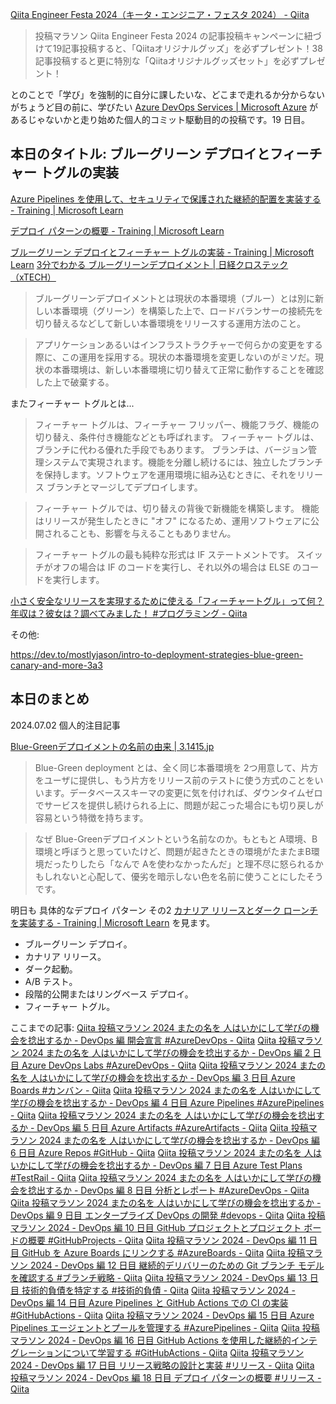 [Qiita Engineer Festa 2024（キータ・エンジニア・フェスタ 2024） - Qiita](https://qiita.com/official-campaigns/engineer-festa/2024)

> 投稿マラソン
> Qiita Engineer Festa 2024 の記事投稿キャンペーンに紐づけて19記事投稿すると、「Qiitaオリジナルグッズ」を必ずプレゼント！38記事投稿すると更に特別な「Qiitaオリジナルグッズセット」を必ずプレゼント！

とのことで「学び」を強制的に自分に課したいな、どこまで走れるか分からないがちょうど目の前に、学びたい [Azure DevOps Services | Microsoft Azure](https://azure.microsoft.com/ja-jp/products/devops) があるじゃないかと走り始めた個人的コミット駆動目的の投稿です。19 日目。


## 本日のタイトル: ブルーグリーン デプロイとフィーチャー トグルの実装
[Azure Pipelines を使用して、セキュリティで保護された継続的配置を実装する - Training | Microsoft Learn](https://learn.microsoft.com/ja-jp/training/paths/az-400-implement-secure-continuous-deployment/)

[デプロイ パターンの概要 - Training | Microsoft Learn](https://learn.microsoft.com/ja-jp/training/modules/introduction-to-deployment-patterns/)

[ブルーグリーン デプロイとフィーチャー トグルの実装 - Training | Microsoft Learn](https://learn.microsoft.com/ja-jp/training/modules/implement-blue-green-deployment-feature-toggles/)
[3分でわかる ブルーグリーンデプロイメント | 日経クロステック（xTECH）](https://xtech.nikkei.com/atcl/nxt/keyword/18/00002/070800077/)

> ブルーグリーンデプロイメントとは現状の本番環境（ブルー）とは別に新しい本番環境（グリーン）を構築した上で、ロードバランサーの接続先を切り替えるなどして新しい本番環境をリリースする運用方法のこと。

> アプリケーションあるいはインフラストラクチャーで何らかの変更をする際に、この運用を採用する。現状の本番環境を変更しないのがミソだ。現状の本番環境は、新しい本番環境に切り替えて正常に動作することを確認した上で破棄する。

またフィーチャー トグルとは...
> フィーチャー トグルは、フィーチャー フリッパー、機能フラグ、機能の切り替え、条件付き機能などとも呼ばれます。
> フィーチャー トグルは、ブランチに代わる優れた手段でもあります。 ブランチは、バージョン管理システムで実現されます。機能を分離し続けるには、独立したブランチを保持します。ソフトウェアを運用環境に組み込むときに、それをリリース ブランチとマージしてデプロイします。

> フィーチャー トグルでは、切り替えの背後で新機能を構築します。 機能はリリースが発生したときに "オフ" になるため、運用ソフトウェアに公開されることも、影響を与えることもありません。

> フィーチャー トグルの最も純粋な形式は IF ステートメントです。
スイッチがオフの場合は IF のコードを実行し、それ以外の場合は ELSE のコードを実行します。

[小さく安全なリリースを実現するために使える「フィーチャートグル」って何？年収は？彼女は？調べてみました！ #プログラミング - Qiita](https://qiita.com/ipeblb/items/92b794321751a6fa133e)


その他:

https://dev.to/mostlyjason/intro-to-deployment-strategies-blue-green-canary-and-more-3a3





## 本日のまとめ

2024.07.02 個人的注目記事

[Blue-Greenデプロイメントの名前の由来 | 3.1415.jp](https://3.1415.jp/3je66ZNQ)

> Blue-Green deployment とは、全く同じ本番環境を 2つ用意して、片方をユーザに提供し、もう片方をリリース前のテストに使う方式のことをいいます。データベーススキーマの変更に気を付ければ、ダウンタイムゼロでサービスを提供し続けられる上に、問題が起こった場合にも切り戻しが容易という特徴を持ちます。

> なぜ Blue-Greenデプロイメントという名前なのか。もともと A環境、B環境と呼ぼうと思っていたけど、問題が起きたときの環境がたまたまB環境だったりしたら「なんで Aを使わなかったんだ」と理不尽に怒られるかもしれないと心配して、優劣を暗示しない色を名前に使うことにしたそうです。


明日も 具体的なデプロイ パターン その2 [カナリア リリースとダーク ローンチを実装する - Training | Microsoft Learn](https://learn.microsoft.com/ja-jp/training/modules/implement-canary-releases-dark-launching/) を見ます。

- ブルーグリーン デプロイ。
- カナリア リリース。
- ダーク起動。
- A/B テスト。
- 段階的公開またはリングベース デプロイ。
- フィーチャー トグル。


ここまでの記事: 
[Qiita 投稿マラソン 2024 またの名を 人はいかにして学びの機会を捻出するか - DevOps 編 開会宣言 #AzureDevOps - Qiita](https://qiita.com/e99h2121/items/02fcccdc257a0c534fff)
[Qiita 投稿マラソン 2024 またの名を 人はいかにして学びの機会を捻出するか - DevOps 編 2 日目 Azure DevOps Labs #AzureDevOps - Qiita](https://qiita.com/e99h2121/items/f3e9672103aead998379)
[Qiita 投稿マラソン 2024 またの名を 人はいかにして学びの機会を捻出するか - DevOps 編 3 日目 Azure Boards #カンバン - Qiita](https://qiita.com/e99h2121/items/d79a7edba67b133dfc37)
[Qiita 投稿マラソン 2024 またの名を 人はいかにして学びの機会を捻出するか - DevOps 編 4 日目 Azure Pipelines #AzurePipelines - Qiita](https://qiita.com/e99h2121/items/564e9126eb5f93765346)
[Qiita 投稿マラソン 2024 またの名を 人はいかにして学びの機会を捻出するか - DevOps 編 5 日目 Azure Artifacts #AzureArtifacts - Qiita](https://qiita.com/e99h2121/items/d0f2b3f5c308d0910775)
[Qiita 投稿マラソン 2024 またの名を 人はいかにして学びの機会を捻出するか - DevOps 編 6 日目 Azure Repos #GitHub - Qiita](https://qiita.com/e99h2121/items/f78e69d9c82b60addb82)
[Qiita 投稿マラソン 2024 またの名を 人はいかにして学びの機会を捻出するか - DevOps 編 7 日目 Azure Test Plans #TestRail - Qiita](https://qiita.com/e99h2121/items/b4598ffb6fffd9ab07a5)
[Qiita 投稿マラソン 2024 またの名を 人はいかにして学びの機会を捻出するか - DevOps 編 8 日目 分析とレポート #AzureDevOps - Qiita](https://qiita.com/e99h2121/items/8e9e0560dee99bf4b586)
[Qiita 投稿マラソン 2024 またの名を 人はいかにして学びの機会を捻出するか - DevOps 編 9 日目 エンタープライズ DevOps の開発 #devops - Qiita](https://qiita.com/e99h2121/items/d2ddb9781858e4e46459)
[Qiita 投稿マラソン 2024 - DevOps 編 10 日目 GitHub プロジェクトとプロジェクト ボードの概要 #GitHubProjects - Qiita](https://qiita.com/e99h2121/items/656daacf47c62a895608)
[Qiita 投稿マラソン 2024 - DevOps 編 11 日目 GitHub を Azure Boards にリンクする #AzureBoards - Qiita](https://qiita.com/e99h2121/items/d4a9151f7950052cbb7f)
[Qiita 投稿マラソン 2024 - DevOps 編 12 日目 継続的デリバリーのための Git ブランチ モデルを確認する #ブランチ戦略 - Qiita](https://qiita.com/e99h2121/items/f1e958820648b84f5b52)
[Qiita 投稿マラソン 2024 - DevOps 編 13 日目 技術的負債を特定する #技術的負債 - Qiita](https://qiita.com/e99h2121/items/03ebc00cb83d0e3607c4)
[Qiita 投稿マラソン 2024 - DevOps 編 14 日目 Azure Pipelines と GitHub Actions での CI の実装 #GitHubActions - Qiita](https://qiita.com/e99h2121/items/3735f3e085504eb77e44)
[Qiita 投稿マラソン 2024 - DevOps 編 15 日目 Azure Pipelines エージェントとプールを管理する #AzurePipelines - Qiita](https://qiita.com/e99h2121/items/b00195426a3602d2c449)
[Qiita 投稿マラソン 2024 - DevOps 編 16 日目 GitHub Actions を使用した継続的インテグレーションについて学習する #GitHubActions - Qiita](https://qiita.com/e99h2121/items/e12a4360a94fcad4a754)
[Qiita 投稿マラソン 2024 - DevOps 編 17 日目 リリース戦略の設計と実装 #リリース - Qiita](https://qiita.com/e99h2121/items/2b4ffd5a4dc7ccd58515)
[Qiita 投稿マラソン 2024 - DevOps 編 18 日目 デプロイ パターンの概要 #リリース - Qiita](https://qiita.com/e99h2121/items/107a192aebabe08fffbe)
